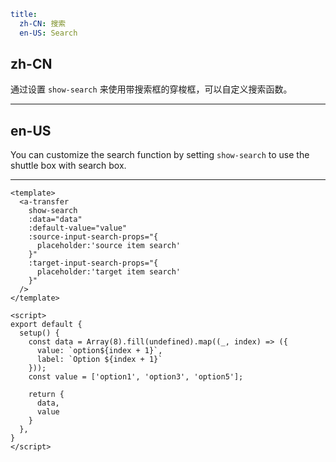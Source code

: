 ```yaml
title:
  zh-CN: 搜索
  en-US: Search
```

## zh-CN

通过设置 `show-search` 来使用带搜索框的穿梭框，可以自定义搜索函数。

---

## en-US

You can customize the search function by setting `show-search` to use the shuttle box with search box.

---

```vue
<template>
  <a-transfer
    show-search
    :data="data"
    :default-value="value"
    :source-input-search-props="{
      placeholder:'source item search'
    }"
    :target-input-search-props="{
      placeholder:'target item search'
    }"
  />
</template>

<script>
export default {
  setup() {
    const data = Array(8).fill(undefined).map((_, index) => ({
      value: `option${index + 1}`,
      label: `Option ${index + 1}`
    }));
    const value = ['option1', 'option3', 'option5'];

    return {
      data,
      value
    }
  },
}
</script>
```

